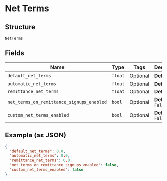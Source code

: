 
# Net Terms

## Structure

`NetTerms`

## Fields

| Name | Type | Tags | Description |
|  --- | --- | --- | --- |
| `default_net_terms` | `float` | Optional | **Default**: `0` |
| `automatic_net_terms` | `float` | Optional | **Default**: `0` |
| `remittance_net_terms` | `float` | Optional | **Default**: `0` |
| `net_terms_on_remittance_signups_enabled` | `bool` | Optional | **Default**: `False` |
| `custom_net_terms_enabled` | `bool` | Optional | **Default**: `False` |

## Example (as JSON)

```json
{
  "default_net_terms": 0.0,
  "automatic_net_terms": 0.0,
  "remittance_net_terms": 0.0,
  "net_terms_on_remittance_signups_enabled": false,
  "custom_net_terms_enabled": false
}
```

